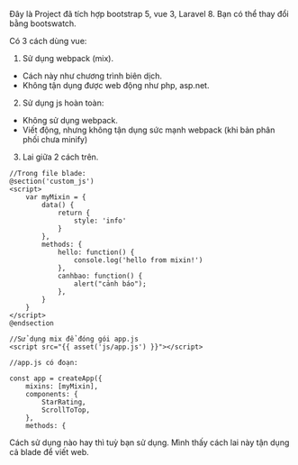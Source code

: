 Đây là Project đã tích hợp bootstrap 5, vue 3, Laravel 8.
Bạn có thể thay đổi bằng bootswatch.

Có 3 cách dùng vue:
1. Sử dụng webpack (mix).
- Cách này như chương trình biên dịch.
- Không tận dụng được web động như php, asp.net.
2. Sử dụng js hoàn toàn:
- Không sử dụng webpack.
- Viết động, nhưng không tận dụng sức mạnh webpack (khi bản phân phối chưa minify)
3. Lai giữa 2 cách trên.
```
//Trong file blade:
@section('custom_js')
<script>
    var myMixin = {
        data() {
            return {
                style: 'info'
            }
        },
        methods: {
            hello: function() {
                console.log('hello from mixin!')
            },
            canhbao: function() {
                alert("cảnh báo");
            },
        }
    }
</script>
@endsection

//Sử dụng mix để đóng gói app.js
<script src="{{ asset('js/app.js') }}"></script>

//app.js có đoạn:

const app = createApp({
    mixins: [myMixin],
    components: {
        StarRating,
        ScrollToTop,
    },
    methods: {

```
Cách sử dụng nào hay thì tuỳ bạn sử dụng.
Mình thấy cách lai này tận dụng cả blade để viết web.
